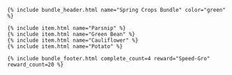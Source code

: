 <div class="bundle">

    {% include bundle_header.html name="Spring Crops Bundle" color="green" %}

    {% include item.html name="Parsnip" %}
    {% include item.html name="Green Bean" %}
    {% include item.html name="Cauliflower" %}
    {% include item.html name="Potato" %}

    {% include bundle_footer.html complete_count=4 reward="Speed-Gro" reward_count=20 %}

</div>
